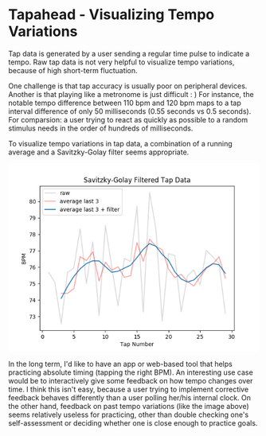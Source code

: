 # Tapahead - Visualizing Tempo Variations

Tap data is generated by a user sending a regular time pulse to indicate a tempo. Raw tap data is not very helpful to visualize tempo variations, because of high short-term fluctuation.

One challenge is that tap accuracy is usually poor on peripheral devices. Another is that playing like a metronome is just difficult : )
For instance, the notable tempo difference between 110 bpm and 120 bpm maps to a tap interval difference of only 50 milliseconds (0.55 seconds vs 0.5 seconds). For comparsion: a user trying to react as quickly as possible to a random stimulus needs in the order of hundreds of milliseconds.

To visualize tempo variations in tap data, a combination of a running average and a Savitzky-Golay filter seems appropriate.

![Alt text](example.png?raw=true "Title")

In the long term, I'd like to have an app or web-based tool that helps practicing absolute timing (tapping the right BPM).
An interesting use case would be to interactively give some feedback on how tempo changes over time. I think this isn't easy, because a user trying to implement corrective feedback behaves differently than a user polling her/his internal clock. On the other hand, feedback on past tempo variations (like the image above) seems relatively useless for practicing, other than double checking one's self-assessment or deciding whether one is close enough to practice goals.
